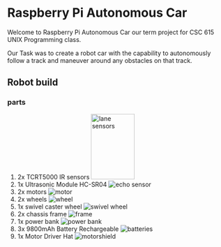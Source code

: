 # Raspberry Pi Autonomous Car

Welcome to Raspberry Pi Autonomous Car our term project for CSC 615 UNIX Programming class.

Our Task was to create a robot car with the capability to autonomously follow a track and maneuver around any obstacles on that track.

## Robot build

### parts
1. 2x TCRT5000 IR sensors
   <img alt="lane sensors" height="150" src="img/IR_sensor.jpg" width="100"/>
2. 1x Ultrasonic Module HC-SR04
![echo sensor](img/echo_sensor.jpg)
3. 2x motors
![motor](img/motor.jpg)
4. 2x wheels
![wheel](img/wheel.jpg)
5. 1x swivel caster wheel
   ![swivel wheel](img/swivel_caster_wheel.png)
6. 2x chassis frame
![frame](img/frame.png)
7. 1x power bank
![power bank](img/powerbank.png)
8. 3x 9800mAh Battery Rechargeable
![batteries](img/batteries.png)
9. 1x Motor Driver Hat
![motorshield](img/motorshield.png)

